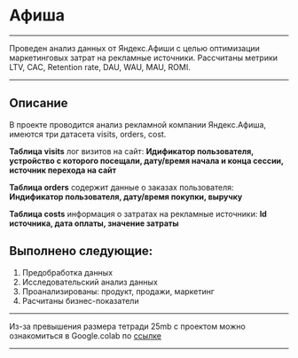# Афиша
****
Проведен анализ данных от Яндекс.Афиши с целью оптимизации маркетинговых затрат на рекламные источники. Рассчитаны метрики LTV, CAC, Retention rate, DAU, WAU, MAU, ROMI.
****
## Описание
В проекте проводится анализ рекламной компании Яндекс.Афиша, имеются три датасета visits, orders, cost.

**Таблица visits** лог визитов на сайт: **Идификатор пользователя, устройство с которого посещали, дату/время начала и конца сессии, источник перехода на сайт**

**Таблица orders** содержит данные о заказах пользователя: **Индификатор пользователя, дату/время покупки, выручку**

**Таблица costs** информация о затратах на рекламные источники: **Id источника, дата оплаты, значение затраты**

## Выполнено следующие:
1. Предобработка данных
2. Исследовательский анализ данных
3. Проанализированы: продукт, продажи, маркетинг
4. Расчитаны бизнес-показатели

****
Из-за превышения размера тетради 25mb c проектом можно ознакомиться в Google.colab по [ссылке](https://colab.research.google.com/drive/1Uo-R60R4RCNaJHcwY4Q6NwT9k3JTd4Km#scrollTo=9MFZ6yw9fMBM)
****
